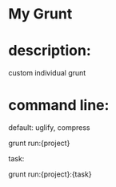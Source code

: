My Grunt
========
# description: #
custom individual grunt

# command line: #
default: uglify, compress

grunt run:{project}

task:

grunt run:{project}:{task}

